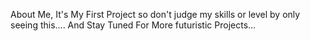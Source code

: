 About Me, 
It's My First <HTML> Project so don't judge my skills or level by only seeing this....
And Stay Tuned For More futuristic Projects...
